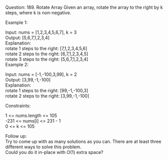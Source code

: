 Question: 189. Rotate Array
Given an array, rotate the array to the right by k steps, where k is non-negative.   

Example 1:  

Input: nums = [1,2,3,4,5,6,7], k = 3  
Output: [5,6,7,1,2,3,4]  
Explanation:  
rotate 1 steps to the right: [7,1,2,3,4,5,6]  
rotate 2 steps to the right: [6,7,1,2,3,4,5]  
rotate 3 steps to the right: [5,6,7,1,2,3,4]  
Example 2:  

Input: nums = [-1,-100,3,99], k = 2  
Output: [3,99,-1,-100]  
Explanation:   
rotate 1 steps to the right: [99,-1,-100,3]  
rotate 2 steps to the right: [3,99,-1,-100]  
 
Constraints:  

1 <= nums.length <= 105  
-231 <= nums[i] <= 231 - 1  
0 <= k <= 105  
 
Follow up:  
Try to come up with as many solutions as you can. There are at least three different ways to solve this problem.  
Could you do it in-place with O(1) extra space?  

